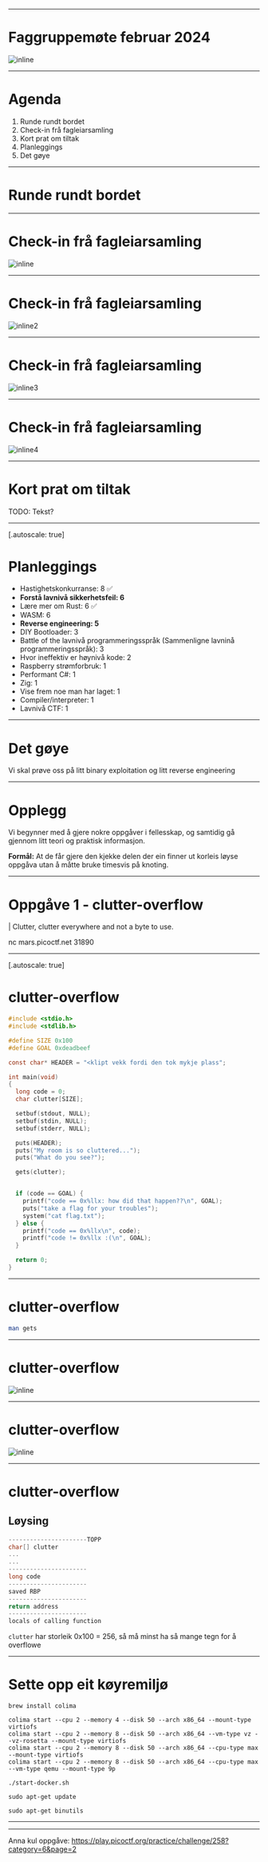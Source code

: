 
---

# Faggruppemøte februar 2024

![inline](./img/low-level.png)

---

# Agenda

1. Runde rundt bordet
2. Check-in frå fagleiarsamling
3. Kort prat om tiltak
4. Planleggings
5. Det gøye

---

# Runde rundt bordet

---

# Check-in frå fagleiarsamling

![inline](./img/heim.jpeg)

---

# Check-in frå fagleiarsamling

![inline2](./img/workshop.jpeg)

---

# Check-in frå fagleiarsamling

![inline3](./img/fishbowl.jpeg)

---

# Check-in frå fagleiarsamling

![inline4](./img/ilsetra.avif)

---

# Kort prat om tiltak

TODO: Tekst?

---
[.autoscale: true]

# Planleggings

* Hastighetskonkurranse: 8 ✅
* **Forstå lavnivå sikkerhetsfeil: 6**
* Lære mer om Rust: 6 ✅
* WASM: 6
* **Reverse engineering: 5**
* DIY Bootloader: 3
* Battle of the lavnivå programmeringsspråk (Sammenligne lavninå programmeringsspråk): 3
* Hvor ineffektiv er høynivå kode: 2
* Raspberry strømforbruk: 1
* Performant C#: 1
* Zig: 1
* Vise frem noe man har laget: 1
* Compiler/interpreter: 1
* Lavnivå CTF: 1

---

# Det gøye

Vi skal prøve oss på litt binary exploitation og litt reverse engineering

---

# Opplegg

Vi begynner med å gjere nokre oppgåver i fellesskap, og samtidig gå gjennom litt teori og praktisk informasjon.

**Formål:**
At de får gjere den kjekke delen der ein finner ut korleis løyse oppgåva utan å måtte bruke timesvis på knoting.

---

# Oppgåve 1 - clutter-overflow

| Clutter, clutter everywhere and not a byte to use.

nc mars.picoctf.net 31890

---
[.autoscale: true]

# clutter-overflow


```c
#include <stdio.h>
#include <stdlib.h>

#define SIZE 0x100
#define GOAL 0xdeadbeef

const char* HEADER = "<klipt vekk fordi den tok mykje plass";

int main(void)
{
  long code = 0;
  char clutter[SIZE];

  setbuf(stdout, NULL);
  setbuf(stdin, NULL);
  setbuf(stderr, NULL);

  puts(HEADER);
  puts("My room is so cluttered...");
  puts("What do you see?");

  gets(clutter);


  if (code == GOAL) {
    printf("code == 0x%llx: how did that happen??\n", GOAL);
    puts("take a flag for your troubles");
    system("cat flag.txt");
  } else {
    printf("code == 0x%llx\n", code);
    printf("code != 0x%llx :(\n", GOAL);
  }

  return 0;
}

```

---

# clutter-overflow

```sh
man gets
```

---

# clutter-overflow

![inline](./tasks/01_clutter-overflow/stack1.png)

---

# clutter-overflow

![inline](./tasks/01_clutter-overflow/stack2.png)

---

# clutter-overflow

## Løysing

```c
----------------------TOPP
char[] clutter
...
...
----------------------
long code
----------------------
saved RBP
----------------------
return address
----------------------
locals of calling function
```

`clutter` har storleik 0x100 = 256, så må minst ha så mange tegn for å overflowe

---

# Sette opp eit køyremiljø

```
brew install colima
```

```
colima start --cpu 2 --memory 4 --disk 50 --arch x86_64 --mount-type virtiofs
colima start --cpu 2 --memory 8 --disk 50 --arch x86_64 --vm-type vz --vz-rosetta --mount-type virtiofs
colima start --cpu 2 --memory 8 --disk 50 --arch x86_64 --cpu-type max --mount-type virtiofs
colima start --cpu 2 --memory 8 --disk 50 --arch x86_64 --cpu-type max --vm-type qemu --mount-type 9p
```

```
./start-docker.sh
```

```
sudo apt-get update
```

```
sudo apt-get binutils
```

---

---

Anna kul oppgåve:
https://play.picoctf.org/practice/challenge/258?category=6&page=2
